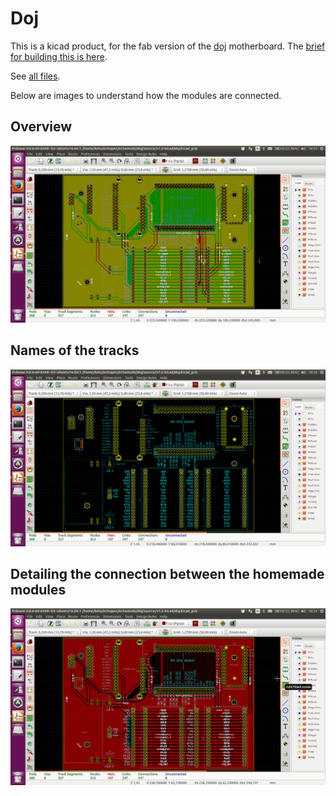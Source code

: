 # Doj 

This is a kicad product, for the fab version of the [doj](/doj/) motherboard. The [brief for building this is here](/doj/brief.md).

See [all files](/doj/source/v1.2-kicad/).

Below are images to understand how the modules are connected.


## Overview

![](/doj/source/v1.2-kicad/doj-final.png)

## Names of the tracks

![](/doj/source/v1.2-kicad/doj_names.png)

## Detailing the connection between the homemade modules

![](/doj/source/v1.2-kicad/doj-tracks.png)
